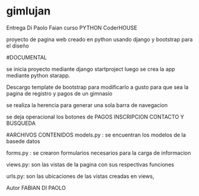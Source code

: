 # gimlujan
Entrega Di Paolo Faian curso PYTHON CoderHOUSE

proyecto de pagina web creado en python usando django y bootstrap para el diseño




#DOCUMENTAL

se inicia proyecto mediante django startproject luego se crea la app mediante python starapp.

Descargo template de bootstrap para modificarlo a gusto para que sea la pagina de registro y pagos de un gimnasio

se realiza la herencia para generar una sola barra de navegacion

se deja operacional los botones de PAGOS INSCRIPCION CONTACTO Y BUSQUEDA




#ARCHIVOS CONTENIDOS
models.py : se encuentran los modelos de la basede datos

forms.py : se crearon formularios necesarios para la carga de informacion

views.py: son las vistas de la pagina con sus respectivas funciones

urls.py: son las ubicaciones de las vistas creadas en views,

Autor
FABIAN DI PAOLO
